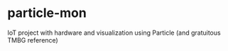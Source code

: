 # particle-mon
IoT project with hardware and visualization using Particle (and gratuitous TMBG reference)
